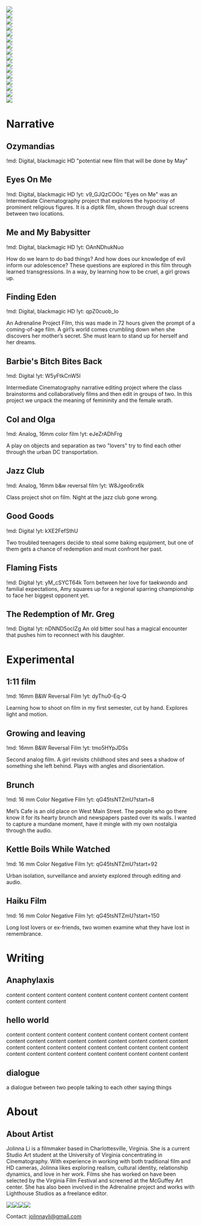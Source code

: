 <div id=welcome-grid>
<div class='img-container thr'><img src='media/finding-eden/14.webp'></div>
<div class='img-container thr'><img src='media/me-and-my-babysitter/5.webp'></div>

<div class='img-container two'><img src='media/col-and-olga/1.webp'></div>
<div class='img-container two'><img src='media/haiku-film/3.webp'></div>
<div class='img-container two'><img src='media/brunch/3.webp'></div>

<div class='img-container thr'><img src='media/barbies-bitch-bites-back/2.webp'></div>
<div class='img-container thr'><img src='media/me-and-my-babysitter/16.webp'></div>

<div class='img-container two'><img src='media/jazz-club/5.webp'></div>
<div class='img-container two'><img src='media/jazz-club/8.webp'></div>
<div class='img-container two'><img src='media/111-film/8.webp'></div>

<div class='img-container six'><img src='media/eyes-on-me/8.webp'></div>

<div class='img-container thr'><img src='media/me-and-my-babysitter/19.webp'></div>
<div class='img-container thr'><img src='media/good-goods/10.webp'></div>

<div class='img-container six'><img src='media/eyes-on-me/4.webp'></div>

<div class='img-container thr'><img src='media/flaming-fists/1.webp'></div>
<div class='img-container thr'><img src='media/the-redemption-of-mr-greg/2.webp'></div>
</div>

# Narrative

## Ozymandias
!md: Digital, blackmagic HD
"potential new film that will be done by May"

## Eyes On Me
!md: Digital, blackmagic HD
!yt: v9_GJQzCOOc
"Eyes on Me" was an Intermediate Cinematography project that explores the hypocrisy of prominent religious figures. It is a diptik film, shown through dual screens between two locations.


## Me and My Babysitter
!md: Digital, blackmagic HD
!yt: OAnNDhukNuo

How do we learn to do bad things? And how does our knowledge of evil inform our adolescence? These questions are explored in this film through learned transgressions. In a way, by learning how to be cruel, a girl grows up.

## Finding Eden
!md: Digital, blackmagic HD
!yt: qpZ0cuob_Io

An Adrenaline Project Film, this was made in 72 hours given the prompt of a coming-of-age film. A girl’s world comes crumbling down when she discovers her mother’s secret. She must learn to stand up for herself and her dreams.

## Barbie's Bitch Bites Back
!md: Digital
!yt: W5yFtkCnW5I

Intermediate Cinematography narrative editing project where the class brainstorms and collaboratively films and then edit in groups of two. In this project we unpack the meaning of femininity and the female wrath.

## Col and Olga
!md: Analog, 16mm color film
!yt: eJeZrADhFrg

A play on objects and separation as two "lovers" try to find each other through the urban DC transportation.

## Jazz Club
!md: Analog, 16mm b&w reversal film
!yt: W8Jgeo6rx6k

Class project shot on film. Night at the jazz club gone wrong.

## Good Goods
!md: Digital
!yt: kXE2FefSthU

Two troubled teenagers decide to steal some baking equipment, but one of them gets a chance of redemption and must confront her past.

## Flaming Fists
!md: Digital
!yt: yM_cSYCT64k
Torn between her love for taekwondo and familial expectations, Amy squares up for a regional sparring championship to face her biggest opponent yet.

## The Redemption of Mr. Greg
!md: Digital
!yt: nDNND5ocIZg
An old bitter soul has a magical encounter that pushes him to reconnect with his daughter.


# Experimental

## 1:11 film
!md: 16mm B&W Reversal Film
!yt: dyThu0-Eq-Q

Learning how to shoot on film in my first semester, cut by hand. Explores light and motion.

## Growing and leaving
!md: 16mm B&W Reversal Film
!yt: tmo5HYpJDSs

Second analog film. A girl revisits childhood sites and sees a shadow of something she left behind. Plays with angles and disorientation.


## Brunch
!md: 16 mm Color Negative Film
!yt: qG45tsNTZmU?start=8

Mel’s Cafe is an old place on West Main Street. The people who go there know it for its hearty brunch and newspapers pasted over its walls. I wanted to capture a mundane moment, have it mingle with my own nostalgia through the audio.

## Kettle Boils While Watched
!md: 16 mm Color Negative Film
!yt: qG45tsNTZmU?start=92

Urban isolation, surveillance and anxiety explored through editing and audio.

## Haiku Film
!md: 16 mm Color Negative Film
!yt: qG45tsNTZmU?start=150

Long lost lovers or ex-friends, two women examine what they have lost in remembrance.

# Writing

## Anaphylaxis
content content content content content content content content content content content content

## hello world

content content content content content content content content content content content content content content content content content content content content content content content content content content content content content content content content content content content content

## dialogue

a dialogue between two people talking to each other saying things

# About

## About Artist

Jolinna Li is a filmmaker based in Charlottesville, Virginia. She is a current Studio Art student at the University of Virginia concentrating in Cinematography. With experience in working with both traditional film and HD cameras, Jolinna likes exploring realism, cultural identity, relationship dynamics, and love in her work. Films she has worked on have been selected by the Virginia Film Festival and screened at the McGuffey Art center. She has also been involved in the Adrenaline project and works with Lighthouse Studios as a freelance editor.

<div id=about-pictures><img src=media/profile/1.webp><img src=media/profile/2.webp><img src=media/profile/3.webp><img src=media/profile/4.webp></div>

Contact: <a href='mailto:jolinnayli@gmail.com'>jolinnayli@gmail.com</a>
